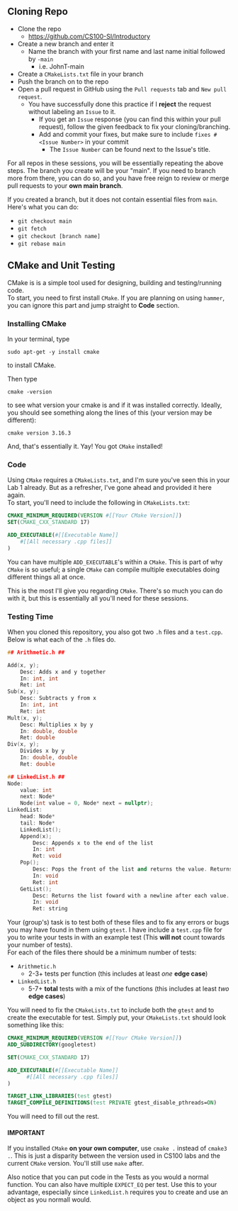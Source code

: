 ## Cloning Repo
* Clone the repo
  * https://github.com/CS100-SI/Introductory
* Create a new branch and enter it
  * Name the branch with your first name and last name initial followed by `-main`
    * i.e. JohnT-main
* Create a `CMakeLists.txt` file in your branch
* Push the branch on to the repo
* Open a pull request in GitHub using the `Pull requests` tab and `New pull request`.
  * You have successfully done this practice if I **reject** the request without labeling an `Issue` to it.
    * If you get an `Issue` response (you can find this within your pull request), follow the given feedback to fix your cloning/branching.
    * Add and commit your fixes, but make sure to include `fixes #<Issue Number>` in your commit  
        * The `Issue Number` can be found next to the Issue's title.

For all repos in these sessions, you will be essentially repeating the above steps. The branch you create will be your "main". 
If you need to branch more from there, you can do so, and you have free reign to review or merge pull requests to your **own main branch**.

If you created a branch, but it does not contain essential files from `main`. Here's what you can do:
* `git checkout main`
* `git fetch`
* `git checkout [branch name]`
* `git rebase main`

## CMake and Unit Testing
CMake is is a simple tool used for designing, building and testing/running code.  
To start, you need to first install `CMake`. If you are planning on using `hammer`, you can ignore this part and jump straight to **Code** section.  
### Installing CMake
In your terminal, type
```
sudo apt-get -y install cmake
```
to install CMake.

Then type
```
cmake -version
```
to see what version your cmake is and if it was installed correctly. 
Ideally, you should see something along the lines of this (your version may be different):
```
cmake version 3.16.3
```
And, that's essentially it. Yay! You got `CMake` installed!

### Code
Using `CMake` requires a `CMakeLists.txt`, and I'm sure you've seen this in your Lab 1 already. 
But as a refresher, I've gone ahead and provided it here again.  
To start, you'll need to include the following in `CMakeLists.txt`:
```CMake
CMAKE_MINIMUM_REQUIRED(VERSION #[[Your CMake Version]])
SET(CMAKE_CXX_STANDARD 17)

ADD_EXECUTABLE(#[[Executable Name]] 
    #[[All necessary .cpp files]]
)
```
You can have multiple `ADD_EXECUTABLE`'s within a `CMake`. 
This is part of why `CMake` is so useful; a single `CMake` can compile multiple executables doing different things all at once.

This is the most I'll give you regarding `CMake`. There's so much you can do with it, but this is essentially all you'll need for these sessions.  

### Testing Time
When you cloned this repository, you also got two `.h` files and a `test.cpp`. Below is what each of the `.h` files do.  
```C
## Arithmetic.h ##

Add(x, y);
    Desc: Adds x and y together
    In: int, int
    Ret: int
Sub(x, y);
    Desc: Subtracts y from x
    In: int, int
    Ret: int
Mult(x, y);
    Desc: Multiplies x by y
    In: double, double
    Ret: double
Div(x, y);
    Divides x by y
    In: double, double
    Ret: double
```
```C++
## LinkedList.h ##
Node:
    value: int
    next: Node*
    Node(int value = 0, Node* next = nullptr);
LinkedList:
    head: Node*
    tail: Node*
    LinkedList();
    Append(x);
        Desc: Appends x to the end of the list
        In: int
        Ret: void
    Pop();
        Desc: Pops the front of the list and returns the value. Returns -1 when list is empty.
        In: void
        Ret: int
    GetList();
        Desc: Returns the list foward with a newline after each value. Returns "Empty\n" when list is empty.
        In: void
        Ret: string
```
Your (group's) task is to test both of these files and to fix any errors or bugs you may have found in them using `gtest`.
I have include a `test.cpp` file for you to write your tests in with an example test (This **will not** count towards your number of tests).  
For each of the files there should be a minimum number of tests:
* `Arithmetic.h`
    * 2-3+ tests per function (this includes at least *one* **edge case**)
* `LinkedList.h`
    * 5-7+ **total** tests with a mix of the functions (this includes at least *two* **edge cases**)

You will need to fix the `CMakeLists.txt` to include both the `gtest` and to create the executable for test.
Simply put, your `CMakeLists.txt` should look something like this:
```CMake
CMAKE_MINIMUM_REQUIRED(VERSION #[[Your CMake Version]])
ADD_SUBDIRECTORY(googletest)

SET(CMAKE_CXX_STANDARD 17)

ADD_EXECUTABLE(#[[Executable Name]]
      #[[All necessary .cpp files]]
)

TARGET_LINK_LIBRARIES(test gtest)
TARGET_COMPILE_DEFINITIONS(test PRIVATE gtest_disable_pthreads=ON)
```
You will need to fill out the rest.  

#### IMPORTANT
If you installed `CMake` **on your own computer**, use `cmake .` instead of `cmake3 .`. 
This is just a disparity between the version used in CS100 labs and the current `CMake` version.
You'll still use `make` after.

Also notice that you can put code in the Tests as you would a normal function. You can also have multiple `EXPECT_EQ` per test. Use this to your advantage, especially since `LinkedList.h` requires you to create and use an object as you normall would.